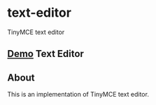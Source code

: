 # text-editor

TinyMCE text editor

## [Demo](https://etexteditor.azurewebsites.net/) Text Editor

## About

This is an implementation of TinyMCE text editor.

